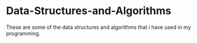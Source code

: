 # Data-Structures-and-Algorithms
These are some of the data structures and algorithms that i have used in my programming.

